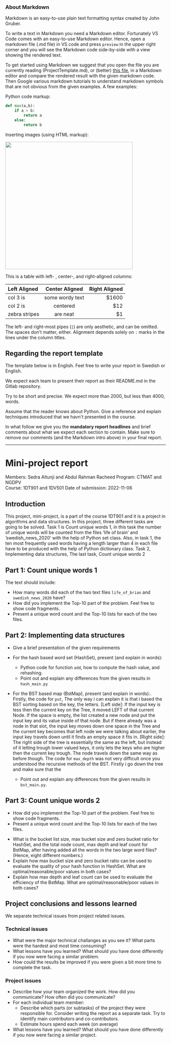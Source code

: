 
### About Markdown

Markdown is an easy-to-use plain text formatting syntax created by John Gruber.

To write a text in Markdown you need a Markdown editor. Fortunately VS Code comes with an easy-to-use Markdown editor. Hence, open a markdown file (.md file) in VS code and press ``preview`` in the upper right corner and you will see the Markdown code side-by-side with a view showing the rendered text.

To get started using Markdown we suggest that you open the file you are currently reading (ProjectTemplate.md), or (better) [this file](https://homepage.lnu.se//staff/jlnmsi/python/2021/Macdown.zip), in a Markdown editor and compare the rendered result with the given markdown code. Then Google various markdown tutorials to understand markdown symbols that are not obvious from the given examples. A few examples:

Python code markup:

```python
def max(a,b):
	if a > b:
		return a
	else:
		return b
```

Inserting images (using HTML markup):

<img src="http://homepage.lnu.se/staff/jlnmsi/python/2020/cos_sin.png" width="400"/>


This is a table with left- , center-, and right-allgned columns:

| Left Aligned  | Center Aligned  | Right Aligned |
|:------------- |:---------------:| -------------:|
| col 3 is      | some wordy text |         $1600 |
| col 2 is      | centered        |           $12 |
| zebra stripes | are neat        |            $1 |

The left- and right-most pipes (`|`) are only aesthetic, and can be omitted. The spaces don’t matter, either. Alignment depends solely on `:` marks in the lines under the column titles.

## Regarding the report template

The template below is in English. Feel free to write your report in Swedish or English. 

We expect each team to present their report as their README.md in the Gitlab repository.

Try to be short and precise. We expect more than 2000, but less than 4000, words. 

Assume that the reader knows about Python. Give a reference and explain techniques introduced that we havn't presented in the course.

In what follow we give you the **mandatory report headlines** and brief comments about what we expect each section to contain. Make sure to remove our comments (and the Markdown intro above) in your final report.


************************

# Mini-project report 
Members: Sedra Altunji and Abdul Rahman Racheed
Program: CTMAT and NGDPV	
Course: 1DT901 and 1DV501
Date of submission: 2022-11-06


## Introduction  

This project, mini-project, is a part of the course 1DT901 and it is a project in algorithms and data structures. In this project, three different tasks are going to be solved. Task 1 is Count unique words 1, in this task the number of unique words will be counted from the files ’life of brain’ and ’swedish_news_2020’ with the help of Python set class. Also, in task 1, the ten most frequently used words having a length larger than 4 in each file have to be produced with the help of Python dictionary class. 
Task 2, Implementing data structures, 
The last task, Count unique words 2

## Part 1: Count unique words 1
The text should include:
- How many words did each of the two text files 
``life_of_brian`` and ``swedish_news_2020`` have?
- How did you implement the Top-10 part of the problem. Feel free to show code fragments.
- Present a unique word count and the Top-10 lists for each of the two files.

## Part 2: Implementing data structures
- Give a brief presentation of the given requirements
- For the hash based word set (HashSet), present (and explain in words):
 	* Python code for function ``add``, how to compute the hash value, and rehashing.
 	* Point out and explain any differences from the given results in ``hash_main.py``
 	
- For the BST based map (BstMap), present (and explain in words):.
	Firstly, the code for ``put``, The only way i can explain it is that i based the BST sorting based on the key, the letters. 
	[Left side]: If the input key is less then the current key on the Tree, it moved LEFT of that current Node. If the space is empty, the list created a new node and put the input key and its value inside of that node. But if there already was a node in that slot, the input key moves down one space in the Tree and the current key becomes that left node we were talking about earlier, the input key travels down until it finds an empty space it fits in. 
	[Right side]: The right side of the tree is essentially the same as the left, but instead of it letting trough lower valued keys, it only lets the keys who are higher then the current key trough. The node travels down the same way as before though. 
	The code for ``max_depth`` was not very difficult once you understood the recursive methods of the BST. Firstly i go down the tree and make sure that the 
 	* Point out and explain any differences from the given results in ``bst_main.py``.

## Part 3: Count unique words 2
- How did you implement the Top-10 part of the problem. Feel free to show code fragments.
- Present a unique word count and the Top-10 lists for each of the two files.
* What is the bucket list size, max bucket size and zero bucket ratio for HashSet, and the total node count, max depth and leaf count for BstMap, after having added all the words in the two large word files? (Hence, eight different numbers.)
* Explain how max bucket size and zero bucket ratio can be used to evaluate the quality of your hash function in HashSet. What are optimal/reasonable/poor values in both cases?
* Explain how max depth and leaf count can be used to evaluate the efficiency of the BstMap. What are optimal/reasonable/poor values in both cases?


## Project conclusions and lessons learned
We separate technical issues from project related issues.
### Technical issues 
- What were the major technical challanges as you see it? What parts were the hardest and most time consuming?
- What lessons have you learned? What should you have done differently if you now were facing a similar problem.
- How could the results be improved if you were given a bit more time to complete the task.

### Project issues
- Describe how your team organized the work. How did you communicate? How often did you communicate?
- For each individual team member: 
 	* Describe which parts (or subtasks) of the project they were responsible for. Consider writing the report as a separate task. Try to identify main contributors and co-contributors.
 	* Estimate hours spend each week (on average)
 - What lessons have you learned? What should you have done differently if you now were facing a similar project.



